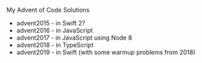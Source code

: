 My Advent of Code Solutions

* advent2015 - in Swift 2?
* advent2016 - in JavaScript
* advent2017 - in JavaScript using Node 8
* advent2018 - in TypeScript
* advent2019 - in Swift (with some warmup problems from 2018)

